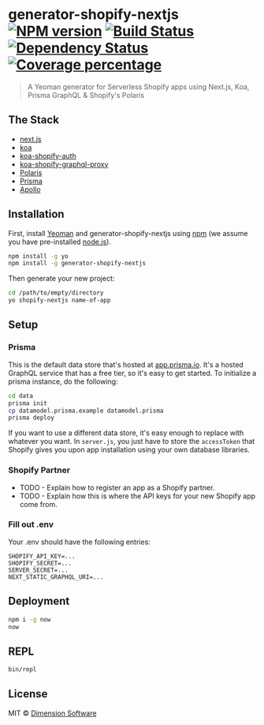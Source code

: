 # generator-shopify-nextjs [![NPM version][npm-image]][npm-url] [![Build Status][travis-image]][travis-url] [![Dependency Status][daviddm-image]][daviddm-url] [![Coverage percentage][coveralls-image]][coveralls-url]
> A Yeoman generator for Serverless Shopify apps using Next.js, Koa, Prisma GraphQL & Shopify's Polaris

## The Stack

* [next.js](https://github.com/zeit/next.js)
* [koa](https://github.com/koajs/koa)
* [koa-shopify-auth](https://github.com/Shopify/quilt/tree/master/packages/koa-shopify-auth)
* [koa-shopify-graphql-proxy](https://github.com/Shopify/quilt/tree/master/packages/koa-shopify-graphql-proxy)
* [Polaris](https://polaris.shopify.com/)
* [Prisma](https://www.prisma.io/)
* [Apollo](https://www.apollographql.com/client)

## Installation

First, install [Yeoman](http://yeoman.io) and generator-shopify-nextjs using [npm](https://www.npmjs.com/) (we assume you have pre-installed [node.js](https://nodejs.org/)).

```bash
npm install -g yo
npm install -g generator-shopify-nextjs
```

Then generate your new project:

```bash
cd /path/to/empty/directory
yo shopify-nextjs name-of-app
```

## Setup

### Prisma

This is the default data store that's hosted at [app.prisma.io](https://app.prisma.io/).
It's a hosted GraphQL service that has a free tier, so it's easy to get started.
To initialize a prisma instance, do the following:

```sh
cd data
prisma init
cp datamodel.prisma.example datamodel.prisma
prisma deploy
```

If you want to use a different data store, it's easy enough to replace with whatever you
want.  In `server.js`, you just have to store the `accessToken` that Shopify gives you
upon app installation using your own database libraries.

### Shopify Partner

* TODO - Explain how to register an app as a Shopify partner.
* TODO - Explain how this is where the API keys for your new Shopify app come from.


### Fill out .env

Your .env should have the following entries:

```
SHOPIFY_API_KEY=...
SHOPIFY_SECRET=...
SERVER_SECRET=...
NEXT_STATIC_GRAPHQL_URI=...
```

## Deployment

```sh
npm i -g now
now
```

## REPL

```sh
bin/repl
```

## License

MIT © [Dimension Software](https://dimensionsoftware.com)


[npm-image]: https://badge.fury.io/js/generator-shopify-nextjs.svg
[npm-url]: https://npmjs.org/package/generator-shopify-nextjs
[travis-image]: https://travis-ci.org/DimensionSoftware/generator-shopify-nextjs.svg?branch=master
[travis-url]: https://travis-ci.org/DimensionSoftware/generator-shopify-nextjs
[daviddm-image]: https://david-dm.org/DimensionSoftware/generator-shopify-nextjs.svg?theme=shields.io
[daviddm-url]: https://david-dm.org/DimensionSoftware/generator-shopify-nextjs
[coveralls-image]: https://coveralls.io/repos/DimensionSoftware/generator-shopify-nextjs/badge.svg
[coveralls-url]: https://coveralls.io/r/DimensionSoftware/generator-shopify-nextjs
